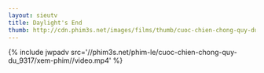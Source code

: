 ```yaml
---
layout: sieutv
title: Daylight's End
thumb: http://cdn.phim3s.net/images/films/thumb/cuoc-chien-chong-quy-du-daylights-end-2016.jpg
---
```

{% include jwpadv src='//phim3s.net/phim-le/cuoc-chien-chong-quy-du_9317/xem-phim//video.mp4' %}
